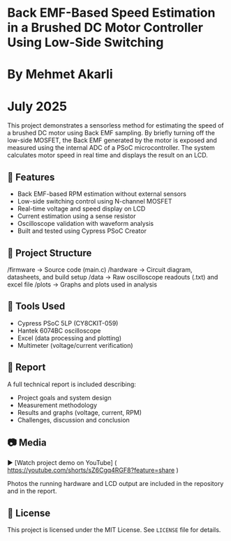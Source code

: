 # Back EMF-Based Speed Estimation in a Brushed DC Motor Controller Using Low-Side Switching
# By Mehmet Akarli
# July 2025

This project demonstrates a sensorless method for estimating the speed of a brushed DC motor using Back EMF sampling. By briefly turning off the low-side MOSFET, the Back EMF generated by the motor is exposed and measured using the internal ADC of a PSoC microcontroller. The system calculates motor speed in real time and displays the result on an LCD.

## 📌 Features

- Back EMF-based RPM estimation without external sensors
- Low-side switching control using N-channel MOSFET
- Real-time voltage and speed display on LCD
- Current estimation using a sense resistor
- Oscilloscope validation with waveform analysis
- Built and tested using Cypress PSoC Creator

## 📁 Project Structure

/firmware   → Source code (main.c)
/hardware   → Circuit diagram, datasheets, and build setup
/data       → Raw oscilloscope readouts (.txt) and excel file
/plots      → Graphs and plots used in analysis


## 🧪 Tools Used

- Cypress PSoC 5LP (CY8CKIT-059)
- Hantek 6074BC oscilloscope
- Excel (data processing and plotting)
- Multimeter (voltage/current verification)

## 📝 Report

A full technical report is included describing:
- Project goals and system design
- Measurement methodology
- Results and graphs (voltage, current, RPM)
- Challenges, discussion and conclusion

## 📷 Media

▶️ [Watch project demo on YouTube] ( https://youtube.com/shorts/sZ6Cgq4RGF8?feature=share )

Photos the running hardware and LCD output are included in the repository and in the report.

## 🔗 License

This project is licensed under the MIT License. See `LICENSE` file for details.
